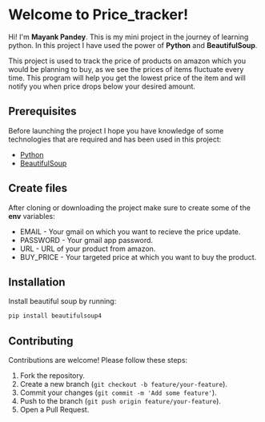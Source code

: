# Welcome to Price_tracker!

Hi! I'm **Mayank Pandey**. This is my mini project in the journey of learning python. In this project I have used the power of **Python** and **BeautifulSoup**.

This project is used to track the price of products on amazon which you would be planning to buy, as we see the prices of items fluctuate every time. This program will help you get the lowest price of the item and will notify you when price drops below your desired amount.

## Prerequisites

Before launching the project I hope you have knowledge of some technologies that are required and has been used in this project:

- [Python](https://www.python.org/doc/)
- [BeautifulSoup](https://beautiful-soup-4.readthedocs.io/en/latest/)

## Create files

After cloning or downloading the project make sure to create some of the **env** variables:

- EMAIL - Your gmail on which you want to recieve the price update.
- PASSWORD - Your gmail app password.
- URL - URL of your product from amazon.
- BUY_PRICE - Your targeted price at which you want to buy the product.

## Installation

Install beautiful soup by running:

```sh
pip install beautifulsoup4
```

## Contributing

Contributions are welcome! Please follow these steps:

1. Fork the repository.
2. Create a new branch (`git checkout -b feature/your-feature`).
3. Commit your changes (`git commit -m 'Add some feature'`).
4. Push to the branch (`git push origin feature/your-feature`).
5. Open a Pull Request.
